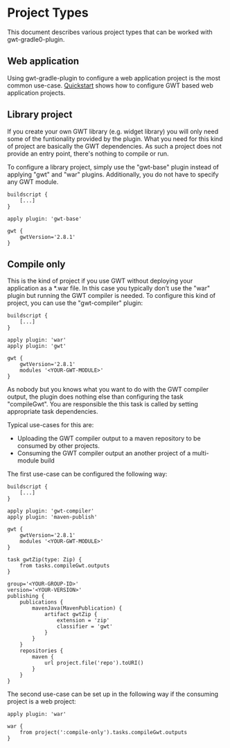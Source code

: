 # Project Types

This document describes various project types that can be worked with gwt-gradle0-plugin.

## Web application

Using gwt-gradle-plugin to configure a web application project is the most common use-case. [Quickstart](quickstart.html) shows how to configure GWT based web application projects.

## Library project

If you create your own GWT library (e.g. widget library) you will only need some of the funtionality provided by the plugin. What you need for this kind of project are basically the GWT dependencies. As such a project does not provide an entry point, there's nothing to compile or run.

To configure a library project, simply use the "gwt-base" plugin instead of applying "gwt" and "war" plugins. Additionally, you do not have to specify any GWT module.

```
buildscript {
    [...]
}

apply plugin: 'gwt-base'

gwt {
    gwtVersion='2.8.1'
}
```

## Compile only

This is the kind of project if you use GWT without deploying your application as a *.war file. In this case you typically don't use the "war" plugin but running the GWT compiler is needed. To configure this kind of project, you can use the "gwt-compiler" plugin:

```
buildscript {
    [...]
}

apply plugin: 'war'
apply plugin: 'gwt'

gwt {
    gwtVersion='2.8.1'
    modules '<YOUR-GWT-MODULE>'
}
```

As nobody but you knows what you want to do with the GWT compiler output, the plugin does nothing else than configuring the task "compileGwt". You are responsible the this task is called by setting appropriate task dependencies.

Typical use-cases for this are:
* Uploading the GWT compiler output to a maven repository to be consumed by other projects.
* Consuming the GWT compiler output an another project of a multi-module build

The first use-case can be configured the following way:

```
buildscript {
    [...]
}

apply plugin: 'gwt-compiler'
apply plugin: 'maven-publish'

gwt {
    gwtVersion='2.8.1'
    modules '<YOUR-GWT-MODULE>'
}

task gwtZip(type: Zip) {
    from tasks.compileGwt.outputs
}

group='<YOUR-GROUP-ID>'
version='<YOUR-VERSION>'
publishing {
    publications {
        mavenJava(MavenPublication) {
            artifact gwtZip {
                extension = 'zip'
                classifier = 'gwt'
            }
        }
    }
    repositories {
        maven {
            url project.file('repo').toURI()
        }
    }
}
```

The second use-case can be set up in the following way if the consuming project is a web project:

```
apply plugin: 'war'

war {
    from project(':compile-only').tasks.compileGwt.outputs
}
```
